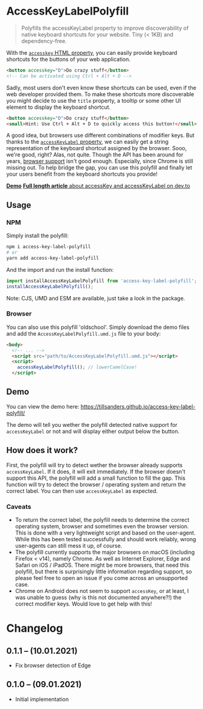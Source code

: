 # AccessKeyLabelPolyfill

> Polyfills the accessKeyLabel property to improve discoverability of native keyboard shortcuts for
> your website. Tiny (< 1KB) and dependency-free.

With the [`accesskey` HTML property](https://developer.mozilla.org/de/docs/Web/HTML/Globale_Attribute/accesskey),
you can easily provide keyboard shortcuts for the buttons of your web application.

```html
<button accesskey="D">Do crazy stuff</button>
<!-- Can be activated using Ctrl + Alt + D -->
```

Sadly, most users don't even know these shortcuts can be used, even if the web developer provided
them. To make these shortcuts more discoverable you might decide to use the `title` property, a
tooltip or some other UI element to display the keyboard shortcut.

```html
<button accesskey="D">Do crazy stuff</button>
<small>Hint: Use Ctrl + Alt + D to quickly access this button!</small>
```

A good idea, but browsers use different combinations of modifier keys. But thanks to the
[`accessKeyLabel` property](https://developer.mozilla.org/en-US/docs/Web/API/HTMLElement/accessKeyLabel),
we can easily get a string representation of the keyboard shortcut assigned by the browser. Sooo,
we're good, right? Alas, not quite. Though the API has been around for years,
[browser support](https://caniuse.com/?search=accessKeyLabel) isn't good enough. Especially, since
Chrome is still missing out. To help bridge the gap, you can use this polyfill and finally let your
users benefit from the keyboard shortcuts you provide!

[**Demo**](https://tillsanders.github.io/access-key-label-polyfill/)
[**Full length article** about accessKey and accessKeyLabel on dev.to](https://dev.to/tillsanders/boy-was-it-hard-to-implement-proper-keyboard-shortcuts-4d72)

## Usage

### NPM

Simply install the polyfill:

```sh
npm i access-key-label-polyfill
# or
yarn add access-key-label-polyfill
```

And the import and run the install function:

```javascript
import installAccessKeyLabelPolyfill from 'access-key-label-polyfill';
installAccessKeyLabelPolyfill();
```

Note: CJS, UMD and ESM are available, just take a look in the package.

### Browser

You can also use this polyfill 'oldschool'. Simply download the demo files and add the
`AccessKeyLabelPolyfill.umd.js` file to your body:

```html
<body>
  <!-- ... -->
  <script src="path/to/AccessKeyLabelPolyfill.umd.js"></script>
  <script>
    accessKeyLabelPolyfill(); // lowerCamelCase!
  </script>
```

## Demo

You can view the demo here: <https://tillsanders.github.io/access-key-label-polyfill/>

The demo will tell you wether the polyfill detected native support for `accessKeyLabel` or not and
will display either output below the button.

## How does it work?

First, the polyfill will try to detect wether the browser already supports `accessKeyLabel`. If it
does, it will exit immediately. If the browser doesn't support this API, the polyfill will add a
small function to fill the gap. This function will try to detect the browser / operating system and
return the correct label. You can then use `accessKeyLabel` as expected.

### Caveats

- To return the correct label, the polyfill needs to determine the correct operating system, browser
  and sometimes even the browser version. This is done with a very lightweight script and based on
  the user-agent. While this has been tested successfully and should work reliably, wrong
  user-agents can still mess it up, of course.
- The polyfill currently supports the major browsers on macOS (including Firefox < v14), namely
  Chrome. As well as Internet Explorer, Edge and Safari on iOS / iPadOS. There might be more
  browsers, that need this polyfill, but there is surprisingly little information regarding support,
  so please feel free to open an issue if you come across an unsupported case.
- Chrome on Android does not seem to support `accessKey`, or at least, I was unable to guess (why
  is this not documented anywhere?!) the correct modifier keys. Would love to get help with this!

# Changelog

## 0.1.1 – (10.01.2021)

- Fix browser detection of Edge

## 0.1.0 – (09.01.2021)

- Initial implementation
